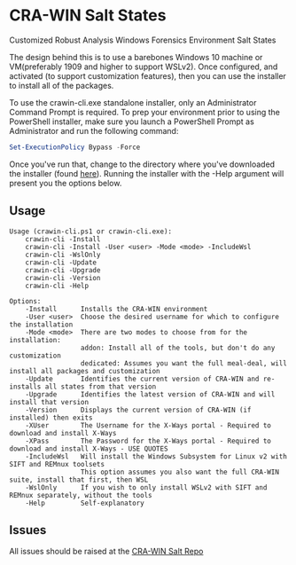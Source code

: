 # CRA-WIN Salt States
Customized Robust Analysis Windows Forensics Environment Salt States

The design behind this is to use a barebones Windows 10 machine or VM(preferably 1909 and higher to support WSLv2).
Once configured, and activated (to support customization features), then you can use the installer to
install all of the packages.

To use the crawin-cli.exe standalone installer, only an Administrator Command Prompt is required.
To prep your environment prior to using the PowerShell installer, make sure you launch a PowerShell Prompt as Administrator and run the following command:

```powershell
Set-ExecutionPolicy Bypass -Force
```

Once you've run that, change to the directory where you've downloaded the installer (found [here](https://github.com/digitalsleuth/crawin-salt)). Running the installer with the -Help argument will present you the options below.
  
## Usage  
```markup
Usage (crawin-cli.ps1 or crawin-cli.exe):
    crawin-cli -Install
    crawin-cli -Install -User <user> -Mode <mode> -IncludeWsl
    crawin-cli -WslOnly
    crawin-cli -Update
    crawin-cli -Upgrade
    crawin-cli -Version
    crawin-cli -Help

Options:
    -Install      Installs the CRA-WIN environment
    -User <user>  Choose the desired username for which to configure the installation
    -Mode <mode>  There are two modes to choose from for the installation:
                  addon: Install all of the tools, but don't do any customization
                  dedicated: Assumes you want the full meal-deal, will install all packages and customization
    -Update       Identifies the current version of CRA-WIN and re-installs all states from that version
    -Upgrade      Identifies the latest version of CRA-WIN and will install that version
    -Version      Displays the current version of CRA-WIN (if installed) then exits
    -XUser        The Username for the X-Ways portal - Required to download and install X-Ways
    -XPass        The Password for the X-Ways portal - Required to download and install X-Ways - USE QUOTES
    -IncludeWsl   Will install the Windows Subsystem for Linux v2 with SIFT and REMnux toolsets
                  This option assumes you also want the full CRA-WIN suite, install that first, then WSL
    -WslOnly      If you wish to only install WSLv2 with SIFT and REMnux separately, without the tools
    -Help         Self-explanatory
```  

## Issues

All issues should be raised at the [CRA-WIN Salt Repo](https://github.com/digitalsleuth/crawin-salt)
